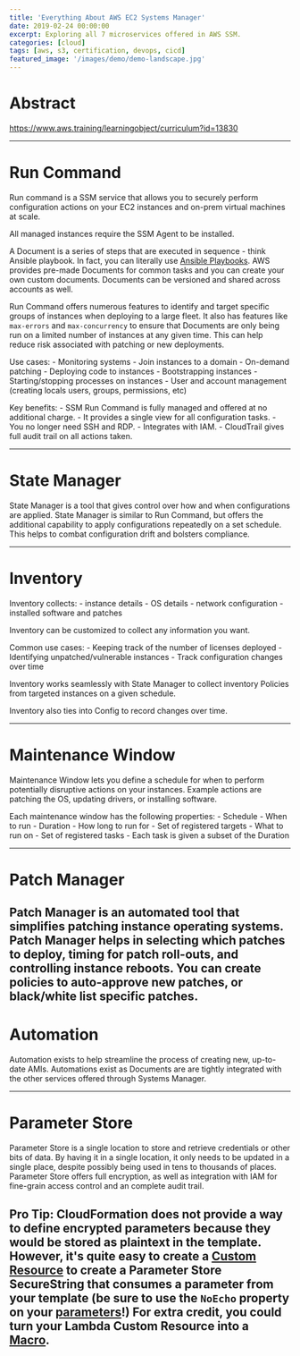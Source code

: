 ```yaml
---
title: 'Everything About AWS EC2 Systems Manager'
date: 2019-02-24 00:00:00
excerpt: Exploring all 7 microservices offered in AWS SSM. 
categories: [cloud]
tags: [aws, s3, certification, devops, cicd]
featured_image: '/images/demo/demo-landscape.jpg'
---
```

# Abstract

https://www.aws.training/learningobject/curriculum?id=13830

---

# Run Command
Run command is a SSM service that allows you to securely perform configuration actions on your EC2 instances and on-prem virtual machines at scale. 

All managed instances require the SSM Agent to be installed. 

A Document is a series of steps that are executed in sequence - think Ansible playbook. In fact, you can literally use [Ansible Playbooks](https://aws.amazon.com/blogs/mt/running-ansible-playbooks-using-ec2-systems-manager-run-command-and-state-manager/). AWS provides pre-made Documents for common tasks and you can create your own custom documents. Documents can be versioned and shared across accounts as well. 

Run Command offers numerous features to identify and target specific groups of instances when deploying to a large fleet. It also has features like `max-errors` and `max-concurrency` to ensure that Documents are only being run on a limited number of instances at any given time. This can help reduce risk associated with patching or new deployments. 

Use cases:
    - Monitoring systems
    - Join instances to a domain
    - On-demand patching
    - Deploying code to instances
    - Bootstrapping instances
    - Starting/stopping processes on instances
    - User and account management (creating locals users, groups, permissions, etc)

Key benefits:
    - SSM Run Command is fully managed and offered at no additional charge. 
    - It provides a single view for all configuration tasks.
    - You no longer need SSH and RDP.
    - Integrates with IAM. 
    - CloudTrail gives full audit trail on all actions taken.

---

# State Manager
State Manager is a tool that gives control over how and when configurations are applied. State Manager is similar to Run Command, but offers the additional capability to apply configurations repeatedly on a set schedule. This helps to combat configuration drift and bolsters compliance. 

---

# Inventory
Inventory collects:
    - instance details
    - OS details
    - network configuration
    - installed software and patches

Inventory can be customized to collect any information you want. 

Common use cases:
    - Keeping track of the number of licenses deployed 
    - Identifying unpatched/vulnerable instances
    - Track configuration changes over time

Inventory works seamlessly with State Manager to collect inventory Policies from targeted instances on a given schedule. 

Inventory also ties into Config to record changes over time.


---

# Maintenance Window
Maintenance Window lets you define a schedule for when to perform potentially disruptive actions on your instances. Example actions are patching the OS, updating drivers, or installing software.

Each maintenance window has the following properties:
    - Schedule
      - When to run
    - Duration
      - How long to run for
    - Set of registered targets
      - What to run on
    - Set of registered tasks
      - Each task is given a subset of the Duration

---

# Patch Manager
Patch Manager is an automated tool that simplifies patching instance operating systems. Patch Manager helps in selecting which patches to deploy, timing for patch roll-outs, and controlling instance reboots. You can create policies to auto-approve new patches, or black/white list specific patches. 
---

# Automation
Automation exists to help streamline the process of creating new, up-to-date AMIs. Automations exist as Documents are are tightly integrated with the other services offered through Systems Manager. 

---

# Parameter Store
Parameter Store is a single location to store and retrieve credentials or other bits of data. By having it in a single location, it only needs to be updated in a single place, despite possibly being used in tens to thousands of places. Parameter Store offers full encryption, as well as integration with IAM for fine-grain access control and an complete audit trail.

Pro Tip: CloudFormation does not provide a way to define encrypted parameters because they would be stored as plaintext in the template. However, it's quite easy to create a [Custom Resource](https://docs.aws.amazon.com/AWSCloudFormation/latest/UserGuide/template-custom-resources.html) to create a Parameter Store SecureString that consumes a parameter from your template (be sure to use the `NoEcho` property on your [parameters](https://docs.aws.amazon.com/AWSCloudFormation/latest/UserGuide/parameters-section-structure.html)!) For extra credit, you could turn your Lambda Custom Resource into a [Macro](https://docs.aws.amazon.com/AWSCloudFormation/latest/UserGuide/template-macros.html).
---
